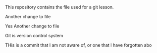 This repository contains the file used for a git lesson.

Another change to file

Yes Another change to file

Git is version control system


THis is a commit that I am not aware of, or one that I have forgotten abo
